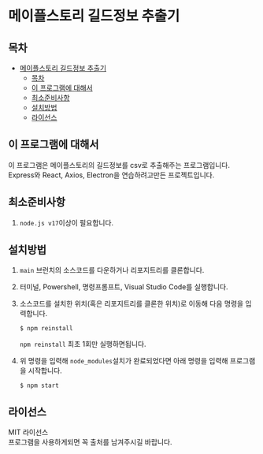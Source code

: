 # 메이플스토리 길드정보 추출기

## 목차

- [메이플스토리 길드정보 추출기](#메이플스토리-길드정보-추출기)
  - [목차](#목차)
  - [이 프로그램에 대해서](#이-프로그램에-대해서)
  - [최소준비사항](#최소준비사항)
  - [설치방법](#설치방법)
  - [라이선스](#라이선스)

## 이 프로그램에 대해서

이 프로그램은 메이플스토리의 길드정보를 csv로 추출해주는 프로그램입니다.  
Express와 React, Axios, Electron을 연습하려고만든 프로젝트입니다.

## 최소준비사항

1. `node.js v17`이상이 필요합니다.

## 설치방법

1. `main` 브런치의 소스코드를 다운하거나 리포지트리를 클론합니다.
2. 터미널, Powershell, 명령프롬프트, Visual Studio Code를 실행합니다.
3. 소스코드를 설치한 위치(혹은 리포지트리를 클론한 위치)로 이동해 다음 명령을 입력합니다.

    ```shell
    $ npm reinstall
    ```

    `npm reinstall` 최초 1회만 실행하면됩니다.

4. 위 명령을 입력해 `node_modules`설치가 완료되었다면 아래 명령을 입력해 프로그램을 시작합니다.
    ```shell
    $ npm start
    ```

## 라이선스

MIT 라이선스  
프로그램을 사용하게되면 꼭 출처를 남겨주시길 바랍니다.
